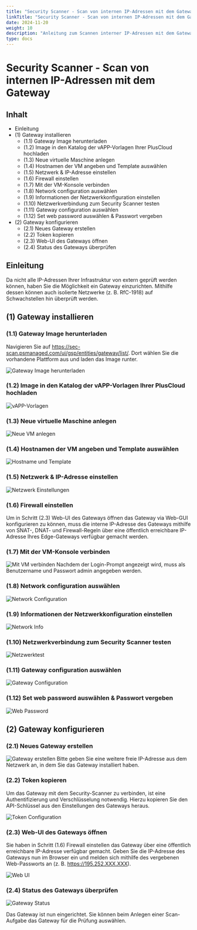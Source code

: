 ```yaml
---
title: "Security Scanner - Scan von internen IP-Adressen mit dem Gateway"
linkTitle: "Security Scanner - Scan von internen IP-Adressen mit dem Gateway"
date: 2024-11-20
weight: 10
description: "Anleitung zum Scannen interner IP-Adressen mit dem Gateway"
type: docs
---
```


# Security Scanner - Scan von internen IP-Adressen mit dem Gateway

## Inhalt
* Einleitung
* (1) Gateway installieren
    * (1.1) Gateway Image herunterladen
    * (1.2) Image in den Katalog der vAPP-Vorlagen Ihrer PlusCloud hochladen
    * (1.3) Neue virtuelle Maschine anlegen
    * (1.4) Hostnamen der VM angeben und Template auswählen
    * (1.5) Netzwerk & IP-Adresse einstellen
    * (1.6) Firewall einstellen
    * (1.7) Mit der VM-Konsole verbinden
    * (1.8) Network configuration auswählen
    * (1.9) Informationen der Netzwerkkonfiguration einstellen
    * (1.10) Netzwerkverbindung zum Security Scanner testen
    * (1.11) Gateway configuration auswählen
    * (1.12) Set web password auswählen & Passwort vergeben
* (2) Gateway konfigurieren
    * (2.1) Neues Gateway erstellen
    * (2.2) Token kopieren
    * (2.3) Web-UI des Gateways öffnen
    * (2.4) Status des Gateways überprüfen

## Einleitung

Da nicht alle IP-Adressen Ihrer Infrastruktur von extern geprüft werden können, haben Sie die Möglichkeit ein Gateway einzurichten. Mithilfe dessen können auch isolierte Netzwerke (z. B. RfC-1918) auf Schwachstellen hin überprüft werden.

## (1) Gateway installieren

### (1.1) Gateway Image herunterladen

Navigieren Sie auf https://sec-scan.psmanaged.com/ui/gsp/entities/gateway/list/. Dort wählen Sie die vorhandene Plattform aus und laden das Image runter.

![Gateway Image herunterladen](./vmware-download.png)

### (1.2) Image in den Katalog der vAPP-Vorlagen Ihrer PlusCloud hochladen

![vAPP-Vorlagen](./vapp-vorlagen.png)

### (1.3) Neue virtuelle Maschine anlegen

![Neue VM anlegen](./neue-vm.png)

### (1.4) Hostnamen der VM angeben und Template auswählen

![Hostname und Template](./hostname-template.png)

### (1.5) Netzwerk & IP-Adresse einstellen

![Netzwerk Einstellungen](./netzwerk-einstellungen.png)

### (1.6) Firewall einstellen

Um in Schritt (2.3) Web-UI des Gateways öffnen das Gateway via Web-GUI konfigurieren zu können, muss die interne IP-Adresse des Gateways mithilfe von SNAT-, DNAT- und Firewall-Regeln über eine öffentlich erreichbare IP-Adresse Ihres Edge-Gateways verfügbar gemacht werden.

### (1.7) Mit der VM-Konsole verbinden

![Mit VM verbinden](./vm-verbinden.png)
Nachdem der Login-Prompt angezeigt wird, muss als Benutzername und Passwort admin angegeben werden.

### (1.8) Network configuration auswählen

![Network Configuration](./network-config.png)

### (1.9) Informationen der Netzwerkkonfiguration einstellen

![Network Info](./network-info.png)

### (1.10) Netzwerkverbindung zum Security Scanner testen

![Netzwerktest](./network-test.png)

### (1.11) Gateway configuration auswählen

![Gateway Configuration](./gateway-config.png)

### (1.12) Set web password auswählen & Passwort vergeben

![Web Password](./web-password.png)

## (2) Gateway konfigurieren

### (2.1) Neues Gateway erstellen

![Gateway erstellen](./gateway-create.png)
Bitte geben Sie eine weitere freie IP-Adresse aus dem Netzwerk an, in dem Sie das Gateway installiert haben.

### (2.2) Token kopieren

Um das Gateway mit dem Security-Scanner zu verbinden, ist eine Authentifizierung und Verschlüsselung notwendig. Hierzu kopieren Sie den API-Schlüssel aus den Einstellungen des Gateways heraus.

![Token Configuration](./token-config.png)

### (2.3) Web-UI des Gateways öffnen

Sie haben in Schritt (1.6) Firewall einstellen das Gateway über eine öffentlich erreichbare IP-Adresse verfügbar gemacht. Geben Sie die IP-Adresse des Gateways nun im Browser ein und melden sich mithilfe des vergebenen Web-Passworts an (z. B. https://195.252.XXX.XXX).

![Web UI](./web-ui.png)

### (2.4) Status des Gateways überprüfen

![Gateway Status](./gateway-status.png)

Das Gateway ist nun eingerichtet. Sie können beim Anlegen einer Scan-Aufgabe das Gateway für die Prüfung auswählen.
